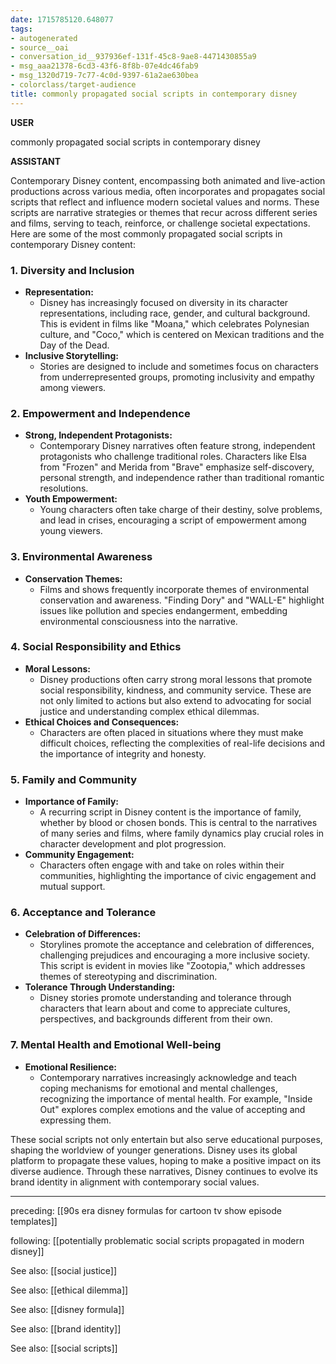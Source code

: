 ```yaml
---
date: 1715785120.648077
tags:
- autogenerated
- source__oai
- conversation_id__937936ef-131f-45c8-9ae8-4471430855a9
- msg_aaa21378-6cd3-43f6-8f8b-07e4dc46fab9
- msg_1320d719-7c77-4c0d-9397-61a2ae630bea
- colorclass/target-audience
title: commonly propagated social scripts in contemporary disney
---
```


**USER**

commonly propagated social scripts in contemporary disney


**ASSISTANT**

Contemporary Disney content, encompassing both animated and live-action productions across various media, often incorporates and propagates social scripts that reflect and influence modern societal values and norms. These scripts are narrative strategies or themes that recur across different series and films, serving to teach, reinforce, or challenge societal expectations. Here are some of the most commonly propagated social scripts in contemporary Disney content:

### 1. **Diversity and Inclusion**
- **Representation:**
  - Disney has increasingly focused on diversity in its character representations, including race, gender, and cultural background. This is evident in films like "Moana," which celebrates Polynesian culture, and "Coco," which is centered on Mexican traditions and the Day of the Dead.
- **Inclusive Storytelling:**
  - Stories are designed to include and sometimes focus on characters from underrepresented groups, promoting inclusivity and empathy among viewers.

### 2. **Empowerment and Independence**
- **Strong, Independent Protagonists:**
  - Contemporary Disney narratives often feature strong, independent protagonists who challenge traditional roles. Characters like Elsa from "Frozen" and Merida from "Brave" emphasize self-discovery, personal strength, and independence rather than traditional romantic resolutions.
- **Youth Empowerment:**
  - Young characters often take charge of their destiny, solve problems, and lead in crises, encouraging a script of empowerment among young viewers.

### 3. **Environmental Awareness**
- **Conservation Themes:**
  - Films and shows frequently incorporate themes of environmental conservation and awareness. "Finding Dory" and "WALL-E" highlight issues like pollution and species endangerment, embedding environmental consciousness into the narrative.

### 4. **Social Responsibility and Ethics**
- **Moral Lessons:**
  - Disney productions often carry strong moral lessons that promote social responsibility, kindness, and community service. These are not only limited to actions but also extend to advocating for social justice and understanding complex ethical dilemmas.
- **Ethical Choices and Consequences:**
  - Characters are often placed in situations where they must make difficult choices, reflecting the complexities of real-life decisions and the importance of integrity and honesty.

### 5. **Family and Community**
- **Importance of Family:**
  - A recurring script in Disney content is the importance of family, whether by blood or chosen bonds. This is central to the narratives of many series and films, where family dynamics play crucial roles in character development and plot progression.
- **Community Engagement:**
  - Characters often engage with and take on roles within their communities, highlighting the importance of civic engagement and mutual support.

### 6. **Acceptance and Tolerance**
- **Celebration of Differences:**
  - Storylines promote the acceptance and celebration of differences, challenging prejudices and encouraging a more inclusive society. This script is evident in movies like "Zootopia," which addresses themes of stereotyping and discrimination.
- **Tolerance Through Understanding:**
  - Disney stories promote understanding and tolerance through characters that learn about and come to appreciate cultures, perspectives, and backgrounds different from their own.

### 7. **Mental Health and Emotional Well-being**
- **Emotional Resilience:**
  - Contemporary narratives increasingly acknowledge and teach coping mechanisms for emotional and mental challenges, recognizing the importance of mental health. For example, "Inside Out" explores complex emotions and the value of accepting and expressing them.

These social scripts not only entertain but also serve educational purposes, shaping the worldview of younger generations. Disney uses its global platform to propagate these values, hoping to make a positive impact on its diverse audience. Through these narratives, Disney continues to evolve its brand identity in alignment with contemporary social values.


---

preceding: [[90s era disney formulas for cartoon tv show episode templates]]  


following: [[potentially problematic social scripts propagated in modern disney]]

See also: [[social justice]]


See also: [[ethical dilemma]]


See also: [[disney formula]]


See also: [[brand identity]]


See also: [[social scripts]]